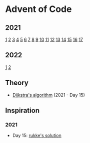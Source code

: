 # Advent of Code

## 2021

[1](src/2021/01)
[2](src/2021/02)
[3](src/2021/03)
[4](src/2021/04)
[5](src/2021/05)
[6](src/2021/06)
[7](src/2021/07)
[8](src/2021/08)
[9](src/2021/09)
[10](src/2021/10)
[11](src/2021/11)
[12](src/2021/12)
[13](src/2021/13)
[14](src/2021/14)
[15](src/2021/15)
[16](src/2021/16)
[17](src/2021/17)

## 2022

[1](src/2022/01)
[2](src/2022/02)

## Theory

- [Dijkstra's algorithm](https://en.wikipedia.org/wiki/Dijkstra%27s_algorithm) (2021 - Day 15)

## Inspiration

### 2021

- Day 15: [rukke's solution](https://old.reddit.com/r/adventofcode/comments/rgqzt5/2021_day_15_solutions/hom6gmm/)
